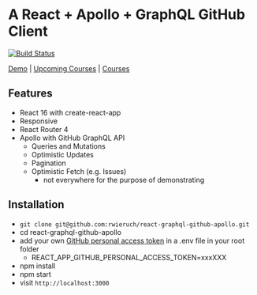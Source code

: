 # A React + Apollo + GraphQL GitHub Client

[![Build Status](https://travis-ci.org/rwieruch/react-graphql-github-apollo.svg?branch=master)](https://travis-ci.org/rwieruch/react-graphql-github-apollo)

[Demo](https://react-graphql-github-apollo.wieruch.com) | [Upcoming Courses](https://www.getrevue.co/profile/rwieruch) | [Courses](https://roadtoreact.com)

## Features

* React 16 with create-react-app
* Responsive
* React Router 4
* Apollo with GitHub GraphQL API
  * Queries and Mutations
  * Optimistic Updates
  * Pagination
  * Optimistic Fetch (e.g. Issues)
    * not everywhere for the purpose of demonstrating

## Installation

* `git clone git@github.com:rwieruch/react-graphql-github-apollo.git`
* cd react-graphql-github-apollo
* add your own [GitHub personal access token](https://help.github.com/articles/creating-a-personal-access-token-for-the-command-line/) in a .env file in your root folder
  * REACT_APP_GITHUB_PERSONAL_ACCESS_TOKEN=xxxXXX
* npm install
* npm start
* visit `http://localhost:3000`
